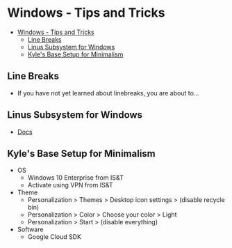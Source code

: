 # Windows - Tips and Tricks

- [Windows - Tips and Tricks](#windows---tips-and-tricks)
  - [Line Breaks](#line-breaks)
  - [Linus Subsystem for Windows](#linus-subsystem-for-windows)
  - [Kyle's Base Setup for Minimalism](#kyles-base-setup-for-minimalism)

## Line Breaks
*   If you have not yet learned about linebreaks, you are about to...

## Linus Subsystem for Windows
*   [Docs](https://docs.microsoft.com/en-us/windows/wsl/install-win10)

## Kyle's Base Setup for Minimalism
* OS
  * Windows 10 Enterprise from IS&T
  * Activate using VPN from IS&T
* Theme
  * Personalization > Themes > Desktop icon settings > (disable recycle bin)
  * Personalization > Color > Choose your color > Light
  * Personalization > Start > (disable everything)
* Software
  * Google Cloud SDK
